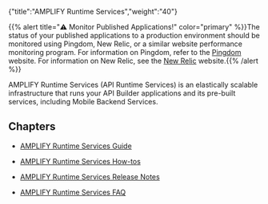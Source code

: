 {"title":"AMPLIFY Runtime Services","weight":"40"}

{{% alert title="⚠️ Monitor Published Applications!" color="primary" %}}The status of your published applications to a production environment should be monitored using Pingdom, New Relic, or a similar website performance monitoring program. For information on Pingdom, refer to the [Pingdom](https://www.pingdom.com/) website. For information on New Relic, see the [New Relic](https://newrelic.com/) website.{{% /alert %}}

AMPLIFY Runtime Services (API Runtime Services) is an elastically scalable infrastructure that runs your API Builder applications and its pre-built services, including Mobile Backend Services.

## Chapters

* [AMPLIFY Runtime Services Guide](/docs/appc/AMPLIFY_Runtime_Services/AMPLIFY_Runtime_Services_Guide/)

* [AMPLIFY Runtime Services How-tos](/docs/appc/AMPLIFY_Runtime_Services/AMPLIFY_Runtime_Services_How-tos/)

* [AMPLIFY Runtime Services Release Notes](/docs/appc/AMPLIFY_Runtime_Services/AMPLIFY_Runtime_Services_Release_Notes/)

* [AMPLIFY Runtime Services FAQ](/docs/appc/AMPLIFY_Runtime_Services/AMPLIFY_Runtime_Services_FAQ/)
